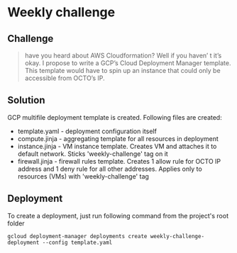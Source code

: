 # Weekly challenge

## Challenge
> have you heard about AWS Cloudformation? Well if you haven’ t it’s okay. I propose to write a GCP’s Cloud Deployment Manager template. This template would have to spin up an instance that could only be accessible from OCTO’s IP.

## Solution
GCP multifile deployment template is created. Following files are created:
- template.yaml - deployment configuration itself
- compute.jinja - aggregating template for all resources in deployment
- instance.jinja - VM instance template. Creates VM and attaches it to default network. Sticks 'weekly-challenge' tag on it 
- firewall.jinja - firewall rules template. Creates 1 allow rule for OCTO IP address and 1 deny rule for all other addresses. Applies only to resources (VMs) with 'weekly-challenge' tag

## Deployment
To create a deployment, just run following command from the project's root folder

```gcloud deployment-manager deployments create weekly-challenge-deployment --config template.yaml```